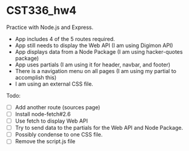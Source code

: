 # CST336_hw4
Practice with Node.js and Express.

- App includes 4 of the 5 routes required.
- App still needs to display the Web API (I am using Digimon API)
- App displays data from a Node Package (I am using hacker-quotes package)
- App uses partials (I am using it for header, navbar, and footer)
- There is a navigation menu on all pages (I am using my partial to accomplish this)
- I am using an external CSS file.

Todo:
- [ ] Add another route (sources page)
- [ ] Install node-fetch#2.6
- [ ] Use fetch to display Web API
- [ ] Try to send data to the partials for the Web API and Node Package.
- [ ] Possibly condense to one CSS file.
- [ ] Remove the script.js file
